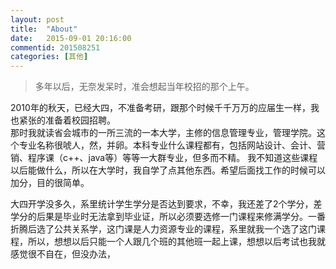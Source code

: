 ```yaml
---
layout: post
title:  "About"
date:   2015-09-01 20:16:00
commentid: 201508251
categories: [其他]
---
```



> 多年以后，无奈发呆时，准会想起当年校招的那个上午。

  2010年的秋天，已经大四，不准备考研，跟那个时候千千万万的应届生一样，我也紧张的准备着校园招聘。
<br>
那时我就读省会城市的一所三流的一本大学，主修的信息管理专业，管理学院。这个专业名称很唬人，然，并卵。本科专业什么课程都有，包括网站设计、会计、营销、程序课（c++、java等）等等一大群专业，但多而不精。 我不知道这些课程以后能做什么，所以在大学时，我自学了点其他东西。希望后面找工作的时候可以加分，目的很简单。

大四开学没多久，系里统计学生学分是否达到要求，不幸，我还差了2个学分，差学分的后果是毕业时无法拿到毕业证，所以必须要选修一门课程来修满学分。一番折腾后选了公共关系学，这门课是人力资源专业的课程，系里就我一个选了这门课程，所以，想想以后只能一个人跟几个班的其他班一起上课，想想以后考试也我就感觉很不自在，但没办法，



	
	
	
	
	